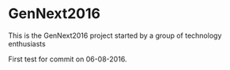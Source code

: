 # GenNext2016
This is the GenNext2016 project started by a group of technology enthusiasts

First test for commit on 06-08-2016.
